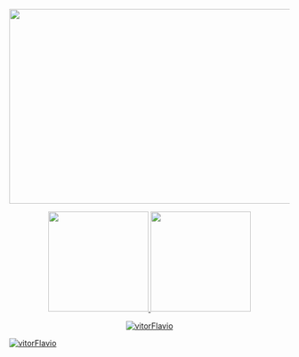 
<p align="center">
<img src= "https://media1.tenor.com/m/s5uUXa5emK4AAAAC/one-piece-one-piece-luffy.gif" width="1400px" height="350px" />



<div align="center">
  <a href="https://github.com/vitorFlavio">
  <img height="180" src="https://github-readme-stats.vercel.app/api?username=vitorFlavio&show_icons=true&theme=highcontrast&include_all_commits=false&count_private=true"/>
  <img height="180em" src="https://github-readme-stats.vercel.app/api/top-langs/?username=pro&layout=compact&langs_count=7&theme=highcontrast"/>
  <p><img align="center" src="https://github-readme-streak-stats.herokuapp.com/?user=vitorFlavio&&theme=highcontrast" alt="vitorFlavio" /></p>     
</div>



<p align="left"> <a href="https://github.com/ryo-ma/github-profile-trophy"><img src="https://github-profile-trophy.vercel.app/?username=pro" alt="vitorFlavio" /></a> </p>

  ##
 
<div> 
  
  <div style="display: inline_block"><br>



 </div> 


</div>
    
  
